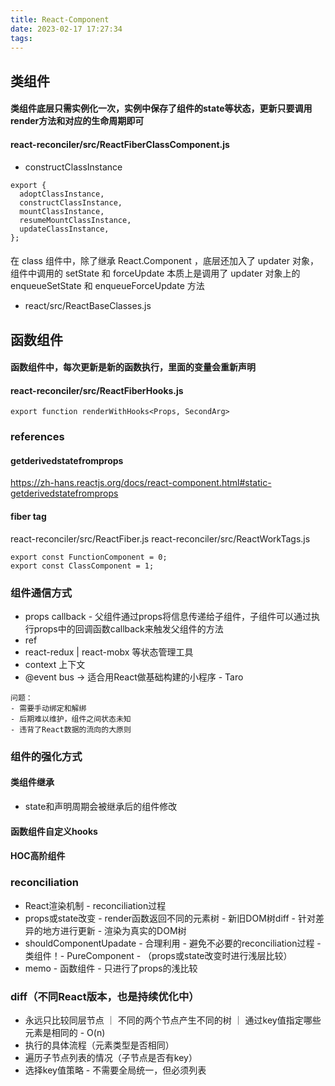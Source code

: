 ```yaml
---
title: React-Component
date: 2023-02-17 17:27:34
tags:
---
```


## 类组件
#### 类组件底层只需实例化一次，实例中保存了组件的state等状态，更新只要调用render方法和对应的生命周期即可

#### react-reconciler/src/ReactFiberClassComponent.js
- constructClassInstance
```
export {
  adoptClassInstance,
  constructClassInstance,
  mountClassInstance,
  resumeMountClassInstance,
  updateClassInstance,
};
```

#### 
在 class 组件中，除了继承 React.Component ，底层还加入了 updater 对象，组件中调用的 setState 和 forceUpdate 本质上是调用了 updater 对象上的 enqueueSetState 和 enqueueForceUpdate 方法

- react/src/ReactBaseClasses.js



## 函数组件
#### 函数组件中，每次更新是新的函数执行，里面的变量会重新声明

#### react-reconciler/src/ReactFiberHooks.js
```
export function renderWithHooks<Props, SecondArg>
```


### references
#### getderivedstatefromprops
https://zh-hans.reactjs.org/docs/react-component.html#static-getderivedstatefromprops

#### fiber tag
react-reconciler/src/ReactFiber.js
react-reconciler/src/ReactWorkTags.js
```
export const FunctionComponent = 0;
export const ClassComponent = 1;
```


### 组件通信方式
- props callback - 父组件通过props将信息传递给子组件，子组件可以通过执行props中的回调函数callback来触发父组件的方法
- ref
- react-redux | react-mobx 等状态管理工具
- context 上下文
- @event bus -> 适合用React做基础构建的小程序 - Taro
```
问题：
- 需要手动绑定和解绑
- 后期难以维护，组件之间状态未知
- 违背了React数据的流向的大原则
```

### 组件的强化方式
#### 类组件继承
- state和声明周期会被继承后的组件修改

#### 函数组件自定义hooks

#### HOC高阶组件




### reconciliation
- React渲染机制 - reconciliation过程
- props或state改变 - render函数返回不同的元素树 - 新旧DOM树diff - 针对差异的地方进行更新 - 渲染为真实的DOM树
- shouldComponentUpadate - 合理利用 - 避免不必要的reconciliation过程 - 类组件！- PureComponent - （props或state改变时进行浅层比较）
- memo - 函数组件 - 只进行了props的浅比较


### diff（不同React版本，也是持续优化中）
- 永远只比较同层节点 ｜ 不同的两个节点产生不同的树 ｜ 通过key值指定哪些元素是相同的 - O(n)
- 执行的具体流程（元素类型是否相同）
- 遍历子节点列表的情况（子节点是否有key）
- 选择key值策略 - 不需要全局统一，但必须列表